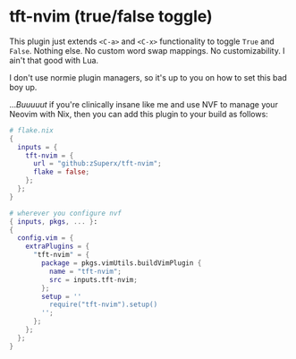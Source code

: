 # tft-nvim (true/false toggle)

This plugin just extends `<C-a>` and `<C-x>` functionality to toggle `True` and
`False`. Nothing else. No custom word swap mappings. No customizability. I
ain't that good with Lua.

I don't use normie plugin managers, so it's up to you on how to set this bad
boy up.

...*Buuuuut* if you're clinically insane like me and use NVF to manage your
Neovim with Nix, then you can add this plugin to your build as follows:

```nix
# flake.nix
{
  inputs = {
    tft-nvim = {
      url = "github:zSuperx/tft-nvim";
      flake = false;
    };
  };
}
```

```nix
# wherever you configure nvf
{ inputs, pkgs, ... }:
{
  config.vim = {
    extraPlugins = {
      "tft-nvim" = {
        package = pkgs.vimUtils.buildVimPlugin {
          name = "tft-nvim";
          src = inputs.tft-nvim;
        };
        setup = ''
          require("tft-nvim").setup()
        '';
      };
    };
  };
}
```
